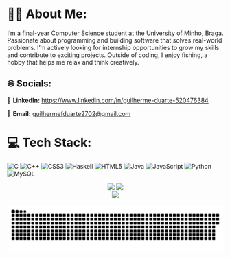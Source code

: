 # 👨‍💻 About Me:
I’m a final-year Computer Science student at the University of Minho, Braga. Passionate about programming and building software that solves real-world problems. I’m actively looking for internship opportunities to grow my skills and contribute to exciting projects. Outside of coding, I enjoy fishing, a hobby that helps me relax and think creatively.

## 🌐 Socials:

💼 **LinkedIn:** https://www.linkedin.com/in/guilherme-duarte-520476384

📧 **Email:** guilhermefduarte2702@gmail.com

# 💻 Tech Stack:
![C](https://img.shields.io/badge/c-%2300599C.svg?style=for-the-badge&logo=c&logoColor=white) ![C++](https://img.shields.io/badge/c++-%2300599C.svg?style=for-the-badge&logo=c%2B%2B&logoColor=white) ![CSS3](https://img.shields.io/badge/css3-%231572B6.svg?style=for-the-badge&logo=css3&logoColor=white) ![Haskell](https://img.shields.io/badge/Haskell-5e5086?style=for-the-badge&logo=haskell&logoColor=white) ![HTML5](https://img.shields.io/badge/html5-%23E34F26.svg?style=for-the-badge&logo=html5&logoColor=white) ![Java](https://img.shields.io/badge/java-%23ED8B00.svg?style=for-the-badge&logo=openjdk&logoColor=white) ![JavaScript](https://img.shields.io/badge/javascript-%23323330.svg?style=for-the-badge&logo=javascript&logoColor=%23F7DF1E) ![Python](https://img.shields.io/badge/python-3670A0?style=for-the-badge&logo=python&logoColor=ffdd54) ![MySQL](https://img.shields.io/badge/mysql-4479A1.svg?style=for-the-badge&logo=mysql&logoColor=white) 
<div align="center">
  <img src="https://github-readme-stats.vercel.app/api?username=TurnGui&theme=slateorange&hide_border=false&include_all_commits=true&count_private=true" />
  <img src="https://nirzak-streak-stats.vercel.app/?user=TurnGui&theme=slateorange&hide_border=false" />
</div>
<div align="center">
  <img src="https://github-readme-stats.vercel.app/api/top-langs/?username=TurnGui&theme=slateorange&hide_border=false&include_all_commits=false&count_private=true&layout=compact" />
</div>


<div align="center">

  ![snake gif](https://github.com/TurnGui/TurnGui/blob/output/github-snake-dark.svg)

</div>

